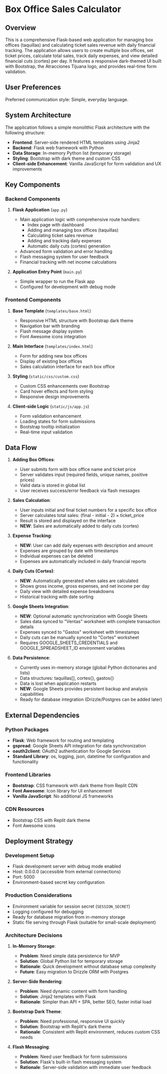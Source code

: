 # Box Office Sales Calculator

## Overview

This is a comprehensive Flask-based web application for managing box offices (taquillas) and calculating ticket sales revenue with daily financial tracking. The application allows users to create multiple box offices, set ticket prices, calculate total sales, track daily expenses, and view detailed financial cuts (cortes) per day. It features a responsive dark-themed UI built with Bootstrap, the Atracciones Tijuana logo, and provides real-time form validation.

## User Preferences

Preferred communication style: Simple, everyday language.

## System Architecture

The application follows a simple monolithic Flask architecture with the following structure:

- **Frontend**: Server-side rendered HTML templates using Jinja2
- **Backend**: Flask web framework with Python
- **Data Storage**: In-memory Python list (temporary storage)
- **Styling**: Bootstrap with dark theme and custom CSS
- **Client-side Enhancement**: Vanilla JavaScript for form validation and UX improvements

## Key Components

### Backend Components

1. **Flask Application** (`app.py`)
   - Main application logic with comprehensive route handlers:
     - Index page with dashboard
     - Adding and managing box offices (taquillas)
     - Calculating ticket sales revenue
     - Adding and tracking daily expenses
     - Automatic daily cuts (cortes) generation
   - Advanced form validation and error handling
   - Flash messaging system for user feedback
   - Financial tracking with net income calculations

2. **Application Entry Point** (`main.py`)
   - Simple wrapper to run the Flask app
   - Configured for development with debug mode

### Frontend Components

1. **Base Template** (`templates/base.html`)
   - Responsive HTML structure with Bootstrap dark theme
   - Navigation bar with branding
   - Flash message display system
   - Font Awesome icons integration

2. **Main Interface** (`templates/index.html`)
   - Form for adding new box offices
   - Display of existing box offices
   - Sales calculation interface for each box office

3. **Styling** (`static/css/custom.css`)
   - Custom CSS enhancements over Bootstrap
   - Card hover effects and form styling
   - Responsive design improvements

4. **Client-side Logic** (`static/js/app.js`)
   - Form validation enhancement
   - Loading states for form submissions
   - Bootstrap tooltip initialization
   - Real-time input validation

## Data Flow

1. **Adding Box Offices**:
   - User submits form with box office name and ticket price
   - Server validates input (required fields, unique names, positive prices)
   - Valid data is stored in global list
   - User receives success/error feedback via flash messages

2. **Sales Calculation**:
   - User inputs initial and final ticket numbers for a specific box office
   - Server calculates total sales: (final - initial - 2) × ticket_price
   - Result is stored and displayed on the interface
   - **NEW**: Sales are automatically added to daily cuts (cortes)

3. **Expense Tracking**:
   - **NEW**: User can add daily expenses with description and amount
   - Expenses are grouped by date with timestamps
   - Individual expenses can be deleted
   - Expenses are automatically included in daily financial reports

4. **Daily Cuts (Cortes)**:
   - **NEW**: Automatically generated when sales are calculated
   - Shows gross income, gross expenses, and net income per day
   - Daily view with detailed expense breakdowns
   - Historical tracking with date sorting

5. **Google Sheets Integration**:
   - **NEW**: Optional automatic synchronization with Google Sheets
   - Sales data synced to "Ventas" worksheet with complete transaction details
   - Expenses synced to "Gastos" worksheet with timestamps
   - Daily cuts can be manually synced to "Cortes" worksheet
   - Requires GOOGLE_SHEETS_CREDENTIALS and GOOGLE_SPREADSHEET_ID environment variables

6. **Data Persistence**:
   - Currently uses in-memory storage (global Python dictionaries and lists)
   - Data structures: taquillas[], cortes{}, gastos{}
   - Data is lost when application restarts
   - **NEW**: Google Sheets provides persistent backup and analysis capabilities
   - Ready for database integration (Drizzle/Postgres can be added later)

## External Dependencies

### Python Packages
- **Flask**: Web framework for routing and templating
- **gspread**: Google Sheets API integration for data synchronization
- **oauth2client**: OAuth2 authentication for Google Services
- **Standard Library**: os, logging, json, datetime for configuration and functionality

### Frontend Libraries
- **Bootstrap**: CSS framework with dark theme from Replit CDN
- **Font Awesome**: Icon library for UI enhancement
- **Vanilla JavaScript**: No additional JS frameworks

### CDN Resources
- Bootstrap CSS with Replit dark theme
- Font Awesome icons

## Deployment Strategy

### Development Setup
- Flask development server with debug mode enabled
- Host: 0.0.0.0 (accessible from external connections)
- Port: 5000
- Environment-based secret key configuration

### Production Considerations
- Environment variable for session secret (`SESSION_SECRET`)
- Logging configured for debugging
- Ready for database migration from in-memory storage
- Static file serving through Flask (suitable for small-scale deployment)

### Architecture Decisions

1. **In-Memory Storage**: 
   - **Problem**: Need simple data persistence for MVP
   - **Solution**: Global Python list for temporary storage
   - **Rationale**: Quick development without database setup complexity
   - **Future**: Easy migration to Drizzle ORM with Postgres

2. **Server-Side Rendering**:
   - **Problem**: Need dynamic content with form handling
   - **Solution**: Jinja2 templates with Flask
   - **Rationale**: Simpler than API + SPA, better SEO, faster initial load

3. **Bootstrap Dark Theme**:
   - **Problem**: Need professional, responsive UI quickly
   - **Solution**: Bootstrap with Replit's dark theme
   - **Rationale**: Consistent with Replit environment, reduces custom CSS needs

4. **Flash Messaging**:
   - **Problem**: Need user feedback for form submissions
   - **Solution**: Flask's built-in flash messaging system
   - **Rationale**: Server-side validation with immediate user feedback